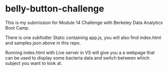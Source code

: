 # belly-button-challenge

This is my submission for Module 14 Challenge with Berkeley Data Analytics Boot Camp.

There is one subfodler Static containing app.js, you will also find index.html and samples.json above in this repo.

Running index.html with Live server in VS will give you a a webpage that can be used to display some bacteria data and switch between which subject you want to look at.
